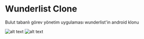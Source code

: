 # Wunderlist Clone

Bulut tabanlı görev yönetim uygulaması wunderlist'in android klonu

![alt text](https://img001.prntscr.com/file/img001/eOJi57zXSL2cpJhi09On3A.jpg)
![alt text](https://img001.prntscr.com/file/img001/N50PKLiHTY2qQlAMpFZFpw.jpg)
